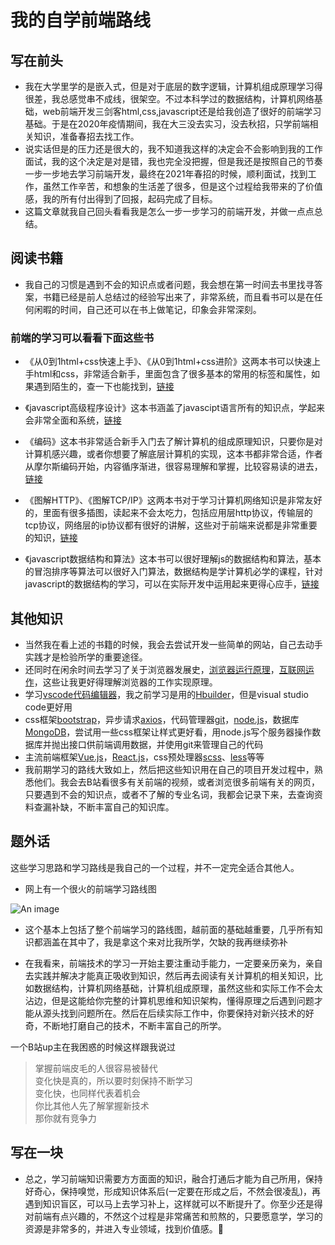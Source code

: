 # 我的自学前端路线
## 写在前头
- 我在大学里学的是嵌入式，但是对于底层的数字逻辑，计算机组成原理学习得很差，我总感觉串不成线，很架空。不过本科学过的数据结构，计算机网络基础，web前端开发三剑客html,css,javascript还是给我创造了很好的前端学习基础。于是在2020年疫情期间，我在大三没去实习，没去秋招，只学前端相关知识，准备春招去找工作。
- 说实话但是的压力还是很大的，我不知道我这样的决定会不会影响到我的工作面试，我的这个决定是对是错，我也完全没把握，但是我还是按照自己的节奏一步一步地去学习前端开发，最终在2021年春招的时候，顺利面试，找到工作，虽然工作辛苦，和想象的生活差了很多，但是这个过程给我带来的了价值感，我的所有付出得到了回报，起码完成了目标。
- 这篇文章就我自己回头看看我是怎么一步一步学习的前端开发，并做一点点总结。
## 阅读书籍
- 我自己的习惯是遇到不会的知识点或者问题，我会想在第一时间去书里找寻答案，书籍已经是前人总结过的经验写出来了，非常系统，而且看书可以是在任何闲暇的时间，自己还可以在书上做笔记，印象会非常深刻。
### 前端的学习可以看看下面这些书

- 《从0到1html+css快速上手》、《从0到1html+css进阶》这两本书可以快速上手html和css，非常适合新手，里面包含了很多基本的常用的标签和属性，如果遇到陌生的，查一下也能找到，[链接](https://detail.tmall.com/item.htm?spm=a220m.1000858.1000725.21.5d063d7d6sZaWp&id=611170446835&areaId=510100&user_id=2541072356&cat_id=2&is_b=1&rn=317d0d854de132533332def92fa50aec)

- 《javascript高级程序设计》这本书涵盖了javascipt语言所有的知识点，学起来会非常全面和系统，[链接](https://detail.tmall.com/item.htm?spm=a220m.1000858.0.0.1b5d46e2oHcDcc&id=520830234267&areaId=510100&is_b=1&cat_id=2&q=%25B8%25DF%25BC%25B6+%25B3%25CC%25D0%25F2+%25C9%25E8%25BC%25C6)

- 《编码》这本书非常适合新手入门去了解计算机的组成原理知识，只要你是对计算机感兴趣，或者你想要了解底层计算机的实现，这本书都非常合适，作者从摩尔斯编码开始，内容循序渐进，很容易理解和掌握，比较容易读的进去，[链接](https://detail.tmall.com/item.htm?spm=a220m.1000858.1000725.6.44454c35HYoQFa&id=646660999739&areaId=510100&user_id=1020536390&cat_id=2&is_b=1&rn=8df08e4f5d678163c8540bc8c0ca51e5)

- 《图解HTTP》、《图解TCP/IP》这两本书对于学习计算机网络知识是非常友好的，里面有很多插图，读起来不会太吃力，包括应用层http协议，传输层的tcp协议，网络层的ip协议都有很好的讲解，这些对于前端来说都是非常重要的知识，[链接](https://detail.tmall.com/item.htm?spm=a220m.1000858.1000725.6.4f0ac9b1pc3C9l&id=565082048387&areaId=510100&user_id=2145487409&cat_id=2&is_b=1&rn=f36a82a44e06f1506a4a912998b23fd1)

- 《javascript数据结构和算法》这本书可以很好理解js的数据结构和算法，基本的冒泡排序等算法可以很好入门算法，数据结构是学计算机必学的课程，针对javascript的数据结构的学习，可以在实际开发中运用起来更得心应手，[链接](https://detail.tmall.com/item.htm?spm=a220m.1000858.1000725.11.583b7f4bz4Yeho&id=643023902284&areaId=510100&user_id=2211213114216&cat_id=2&is_b=1&rn=2a6b9e0794f8e04da6942a822e607e91)
## 其他知识
- 当然我在看上述的书籍的时候，我会去尝试开发一些简单的网站，自己去动手实践才是检验所学的重要途径。
- 还同时在闲余时间去学习了关于浏览器发展史，[浏览器运行原理](https://www.bilibili.com/video/BV1x54y1B7RE)，[互联网运作](https://www.bilibili.com/video/BV1Rz4y197Jd)，这些让我更好得理解浏览器的工作实现原理。
- 学习[vscode代码编辑器](https://code.visualstudio.com/)，我之前学习是用的[Hbuilder](https://www.dcloud.io/)，但是visual studio code更好用
- css框架[bootstrap](https://v3.bootcss.com/)，异步请求[axios](http://www.axios-js.com/)，代码管理器[git](https://git-scm.com/)，[node.js](https://nodejs.org/zh-cn/)，数据库[MongoDB](https://docs.mongodb.com/)，尝试用一些css框架让样式更好看，用node.js写个服务器操作数据库并抛出接口供前端调用数据，并使用git来管理自己的代码
- 主流前端框架[Vue.js](https://cn.vuejs.org/)，[React.js](https://react.docschina.org/)，css预处理器[scss](https://sass-lang.com/guide)、[less](https://less.bootcss.com/)等等
- 我前期学习的路线大致如上，然后把这些知识用在自己的项目开发过程中，熟悉他们。我会去B站看很多有关前端的视频，或者浏览很多前端有关的网页，只要遇到不会的知识点，或者不了解的专业名词，我都会记录下来，去查询资料查漏补缺，不断丰富自己的知识库。

## 题外话
这些学习思路和学习路线是我自己的一个过程，并不一定完全适合其他人。
- 网上有一个很火的前端学习路线图

![An image](../../learnroad/0.png)

- 这个基本上包括了整个前端学习的路线图，越前面的基础越重要，几乎所有知识都涵盖在其中了，我是拿这个来对比我所学，欠缺的我再继续弥补

- 在我看来，前端技术的学习一开始主要注重动手能力，一定要亲历亲为，亲自去实践并解决才能真正吸收到知识，然后再去阅读有关计算机的相关知识，比如数据结构，计算机网络基础，计算机组成原理，虽然这些和实际工作不会太沾边，但是这能给你完整的计算机思维和知识架构，懂得原理之后遇到问题才能从源头找到问题所在。然后在后续实际工作中，你要保持对新兴技术的好奇，不断地打磨自己的技术，不断丰富自己的所学。

一个B站up主在我困惑的时候这样跟我说过
> 掌握前端皮毛的人很容易被替代<br>
变化快是真的，所以要时刻保持不断学习<br>
变化快，也同样代表着机会<br>
你比其他人先了解掌握新技术<br>
那你就有竞争力

## 写在一块
- 总之，学习前端知识需要方方面面的知识，融合打通后才能为自己所用，保持好奇心，保持嗅觉，形成知识体系后(一定要在形成之后，不然会很凌乱)，再遇到知识盲区，可以马上去学习补上，这样就可以不断提升了。你至少还是得对前端有点兴趣的，不然这个过程是非常痛苦和煎熬的，只要愿意学，学习的资源是非常多的，并进入专业领域，找到价值感。:100: